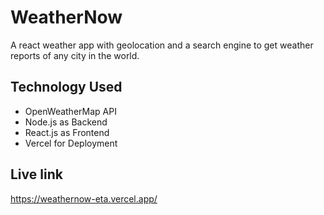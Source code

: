 # WeatherNow
A react weather app with geolocation and a search engine to get weather reports of any city in the world.

## Technology Used

- OpenWeatherMap API
- Node.js as Backend
- React.js as Frontend
- Vercel for Deployment

## Live link
https://weathernow-eta.vercel.app/

